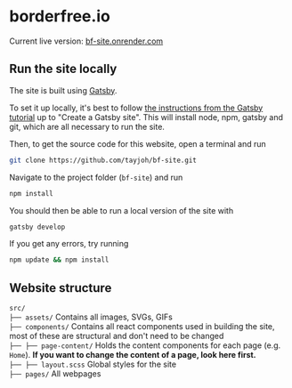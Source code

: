 # borderfree.io

Current live version: [bf-site.onrender.com](bf-site.onrender.com)

## Run the site locally

The site is built using [Gatsby](https://www.gatsbyjs.com/).

To set it up locally, it's best to follow [the instructions from the Gatsby tutorial](https://www.gatsbyjs.com/docs/tutorial/part-zero/) up to "Create a Gatsby site". This will install node, npm, gatsby and git, which are all necessary to run the site.

Then, to get the source code for this website, open a terminal and run

```bash
git clone https://github.com/tayjoh/bf-site.git
```

Navigate to the project folder (`bf-site`) and run 

```bash
npm install
```

You should then be able to run a local version of the site with 

```bash
gatsby develop
```

If you get any errors, try running  

```bash
npm update && npm install
```

## Website structure

`src/`  
`├── assets/` Contains all images, SVGs, GIFs   
`├── components/` Contains all react components used in building the site, most of these are structural and don't need to be changed  
`├── ├── page-content/` Holds the content components for each page (e.g. `Home`). **If you want to change the content of a page, look here first.**  
`├── ├── layout.scss` Global styles for the site  
`├── pages/` All webpages  